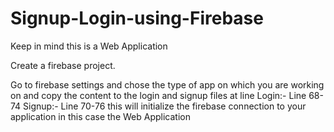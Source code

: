 # Signup-Login-using-Firebase

Keep in mind this is a Web Application

Create a firebase project.

Go to firebase settings and chose the type of app on which you are working on and copy the content to the login and signup files at line
Login:- Line 68-74
Signup:- Line 70-76
this will initialize the firebase connection to your application in this case the Web Application

